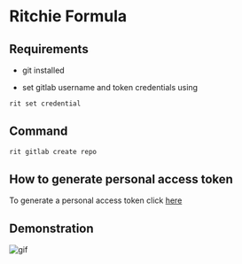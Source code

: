 # Ritchie Formula

## Requirements

- git installed

- set gitlab username and token credentials using

```bash
rit set credential
```

## Command

```bash
rit gitlab create repo
```

## How to generate personal access token

To generate a personal access token click [here](https://docs.gitlab.com/ee/user/profile/personal_access_tokens.html)

## Demonstration

![gif](https://media.giphy.com/media/USCWX5znZyXi3MW8Wu/giphy.gif)
